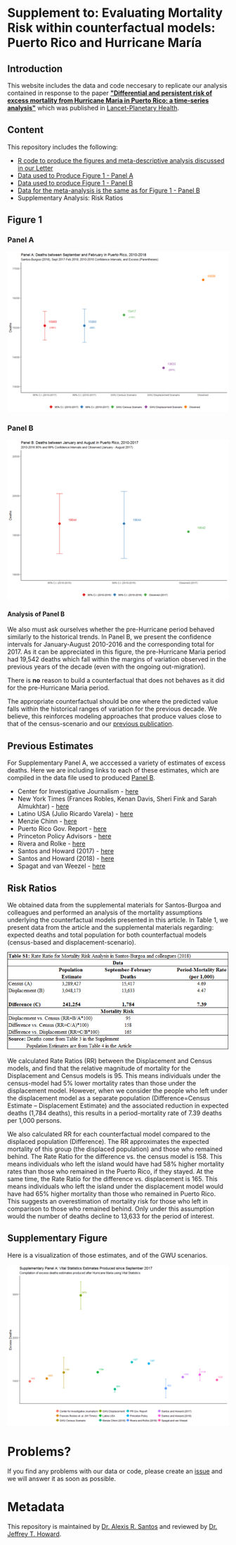 # Supplement to: Evaluating Mortality Risk within counterfactual models: Puerto Rico and Hurricane María
## Introduction 
This website includes the data and code neccesary to replicate our analysis contained in response to the paper [**"Differential and persistent risk of excess mortality from Hurricane Maria in Puerto Rico: a time-series analysis"**](https://www.thelancet.com/journals/lanpla/article/PIIS2542-5196(18)30209-2/fulltext) which was published in [Lancet-Planetary Health](https://www.thelancet.com/journals/lanplh/issue/current). 

## Content
This repository includes the following:

* [R code to produce the figures and meta-descriptive analysis discussed in our Letter](Commentary_Code_R_Repository.R)
* [Data used to Produce Figure 1 - Panel A](figure_1.csv)
* [Data used to produce Figure 1 - Panel B](figure_1_b.csv)
* [Data for the meta-analysis is the same as for Figure 1 - Panel B](figure_1_b.csv)
* Supplementary Analysis: Risk Ratios

## Figure 1
### Panel A 
![Panel A](Panel_A.png)

### Panel B 
![Panel B](Panel_B.png)

#### Analysis of Panel B
We also must ask ourselves whether the pre-Hurricane period behaved similarly to the historical trends. In Panel B, we present the confidence intervals for January-August 2010-2016 and the corresponding total for 2017. As it can be appreciated in this figure, the pre-Hurricane Maria period had 19,542 deaths which fall within the margins of variation observed in the previous years of the decade (even with the ongoing out-migration). 

There is **no** reason to build a counterfactual that does not behaves as it did for the pre-Hurricane Maria period. 

The appropriate counterfactual should be one where the predicted value falls within the historical ranges of variation for the previous decade. We believe, this reinforces modeling approaches that produce values close to that of the census-scenario and our [previous publication](https://jamanetwork.com/journals/jama/fullarticle/2696479). 

## Previous Estimates
For Supplementary Panel A, we acccessed a variety of estimates of excess deaths. Here we are including links to each of these estimates, which are compiled in the data file used to produced [Panel B](figure_1_b.csv).

* Center for Investigative Journalism - [here](http://periodismoinvestigativo.com/2017/12/nearly-1000-more-people-died-in-puerto-rico-after-hurricane-maria/)
* New York Times (Frances Robles, Kenan Davis, Sheri Fink and Sarah Almukhtar) - [here](https://www.nytimes.com/interactive/2017/12/08/us/puerto-rico-hurricane-maria-death-toll.html)
* Latino USA (Julio Ricardo Varela) - [here](https://latinousa.org/2018/02/08/puerto-rican-journalists-sue-demographic-registry-hurricane-maria-death-statistics/)
* Menzie Chinn - [here](http://www.ssc.wisc.edu/~mchinn/pr_popadjmort.pdf)
* Puerto Rico Gov. Report - [here](https://www.nytimes.com/es/2018/08/09/puerto-rico-muertos-huracan-maria/)
* Princeton Policy Advisors - [here](https://www.princetonpolicy.com/ppa-blog/2018/6/3/pr-releases-new-data-deaths-1400-not-4600)
* Rivera and Rolke - [here](https://rss.onlinelibrary.wiley.com/doi/full/10.1111/j.1740-9713.2018.01102.x)
* Santos and Howard (2017) - [here](https://osf.io/preprints/socarxiv/s7dmu/)
* Santos and Howard (2018) - [here](https://jamanetwork.com/journals/jama/fullarticle/2696479)
* Spagat and van Weezel - [here](https://www.researchgate.net/profile/Stijn_Van_Weezel/publication/325539271_Excess_Deaths_and_Hurricane_Maria/links/5b13c1cda6fdcc4611dfebc4/Excess-Deaths-and-Hurricane-Maria.pdf)

## Risk Ratios 
We obtained data from the supplemental materials for Santos-Burgoa and colleagues and performed an analysis of the mortality assumptions underlying the counterfactual models presented in this article.  In Table 1, we present data from the article and the supplemental materials regarding: expected deaths and total population for both counterfactual models (census-based and displacement-scenario). 

![Table S1](TableS1.png)

We calculated Rate Ratios (RR) between the Displacement and Census models, and find that the relative magnitude of mortality for the Displacement and Census models is 95. This means individuals under the census-model had 5% lower mortality rates than those under the displacement model. However, when we consider the people who left under the displacement model as a separate population (Difference=Census Estimate – Displacement Estimate) and the associated reduction in expected deaths (1,784 deaths), this results in a period-mortality rate of 7.39 deaths per 1,000 persons. 

We also calculated RR for each counterfactual model compared to the displaced population (Difference).  The RR approximates the expected mortality of this group (the displaced population) and those who remained behind. The Rate Ratio for the difference vs. the census model is 158. This means individuals who left the island would have had 58% higher mortality rates than those who remained in the Puerto Rico, if they stayed. At the same time, the Rate Ratio for the difference vs. displacement is 165. This means individuals who left the island under the displacement model would have had 65% higher mortality than those who remained in Puerto Rico. This suggests an overestimation of mortality risk for those who left in comparison to those who remained behind. Only under this assumption would the number of deaths decline to 13,633 for the period of interest. 

## Supplementary Figure
Here is a visualization of those estimates, and of the GWU scenarios.

![Supplementary Panel A](SuppPanel_A.png)

# Problems?
If you find any problems with our data or code, please create an [issue](https://github.com/alexisrsantos/Correspondence_Lancet/issues) and we will answer it as soon as possible. 

# Metadata
This repository is maintained by [Dr. Alexis R. Santos](https://scholar.google.com/citations?user=oPZ-RDgAAAAJ&hl=en) and reviewed by [Dr. Jeffrey T. Howard](https://scholar.google.com/citations?user=l0A2z2YAAAAJ&hl=en).
